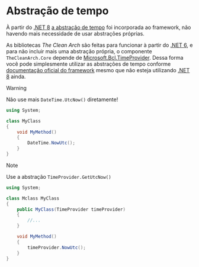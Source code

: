 # Abstração de tempo

À partir do [.NET 8][NET8] [a abstração de tempo][NET8-TIMEABSTRACTION] foi incorporada ao framework, não havendo mais necessidade de usar abstrações próprias.

As bibliotecas _The Clean Arch_ são feitas para funcionar à partir do [.NET 6][NET6],
e para não incluir mais uma abstração própria, o componente `TheCleanArch.Core` depende de [Microsoft.Bcl.TimeProvider][BCL-TIMEPROVIDER]. Dessa forma você pode simplesmente utilizar as abstrações de tempo conforme [documentação oficial do framework][NET8-TIMEABSTRACTION] mesmo que não esteja utilizando [.NET 8][NET8] ainda.

> [!WARNING]
> Não use mais `DateTime.UtcNow()` diretamente!
```cs
using System;

class MyClass
{
    void MyMethod()
    {
        DateTime.NowUtc();
    }
}
```

> [!NOTE]
> Use a abstração `TimeProvider.GetUtcNow()`
```cs
using System;

class Mclass MyClass
{
    public MyClass(TimeProvider timeProvider)
    {
        //...
    }

    void MyMethod()
    {
        timeProvider.NowUtc();
    }
}
```

[NET6]: https://learn.microsoft.com/pt-br/dotnet/core/whats-new/dotnet-6
[NET8]: https://learn.microsoft.com/pt-br/dotnet/core/whats-new/dotnet-8
[NET8-TIMEABSTRACTION]: https://learn.microsoft.com/pt-br/dotnet/core/whats-new/dotnet-8/runtime#time-abstraction
[BCL-TIMEPROVIDER]: https://www.nuget.org/packages/Microsoft.Bcl.TimeProvider